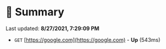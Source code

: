 # 📖 Summary
Last updated: **8/27/2021, 7:29:09 PM**

- `GET` [https://google.com](https://google.com) - **Up** (543ms)
